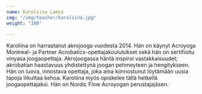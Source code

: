 ```yaml
---
name: Karoliina Lämsä
img: "/img/teacher/karoliina.jpg"
weight: "100"

---
```

Karoliina on harrastanut akrojooga vuodesta 2014. Hän on käynyt Acroyoga Montreal- ja Partner Acrobatics-opettajakoulutukset sekä hän on sertifioitu vinyasa joogaopettaja. Akrojoogassa häntä inspiroi vastakkaisuudet; akrobatian haastavuus yhdistettynä joogan pehmeyteen ja hengitykseen. Hän on luova, innostava opettaja, joka  aina kiinnostunut löytämään uusia tapoja liikuttaa kehoa. Karoliina myös opiskelee tällä hetkellä joogaopettajaksi. Hän on  Nordic Flow Acroyogan perustajajäsen.
